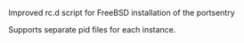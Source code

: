 Improved rc.d script for FreeBSD installation of the portsentry 

Supports separate pid files for each instance.
